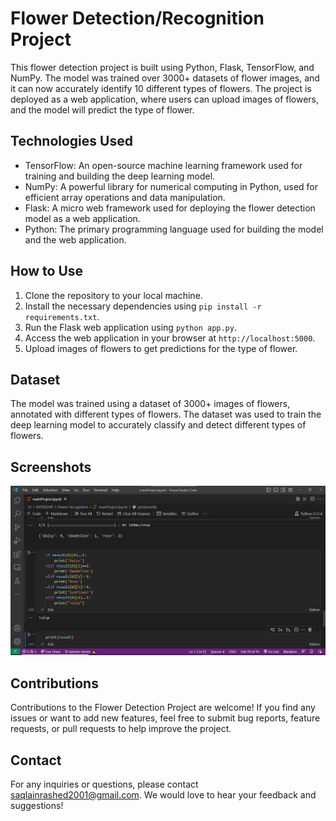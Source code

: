 # Flower Detection/Recognition Project

This flower detection project is built using Python, Flask, TensorFlow, and NumPy. The model was trained over 3000+ datasets of flower images, and it can now accurately identify 10 different types of flowers. The project is deployed as a web application, where users can upload images of flowers, and the model will predict the type of flower.

## Technologies Used

- TensorFlow: An open-source machine learning framework used for training and building the deep learning model.
- NumPy: A powerful library for numerical computing in Python, used for efficient array operations and data manipulation.
- Flask: A micro web framework used for deploying the flower detection model as a web application.
- Python: The primary programming language used for building the model and the web application.

## How to Use

1. Clone the repository to your local machine.
2. Install the necessary dependencies using `pip install -r requirements.txt`.
3. Run the Flask web application using `python app.py`.
4. Access the web application in your browser at `http://localhost:5000`.
5. Upload images of flowers to get predictions for the type of flower.

## Dataset

The model was trained using a dataset of 3000+ images of flowers, annotated with different types of flowers. The dataset was used to train the deep learning model to accurately classify and detect different types of flowers.

## Screenshots

![Flower Recognition](Flower%20Recognition.png)

## Contributions

Contributions to the Flower Detection Project are welcome! If you find any issues or want to add new features, feel free to submit bug reports, feature requests, or pull requests to help improve the project.

## Contact

For any inquiries or questions, please contact [saqlainrashed2001@gmail.com](mailto:your-email-address). We would love to hear your feedback and suggestions!
